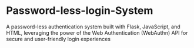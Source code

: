 # Password-less-login-System
A password-less authentication system built with Flask, JavaScript, and HTML, leveraging the power of the Web Authentication (WebAuthn) API for secure and user-friendly login experiences
